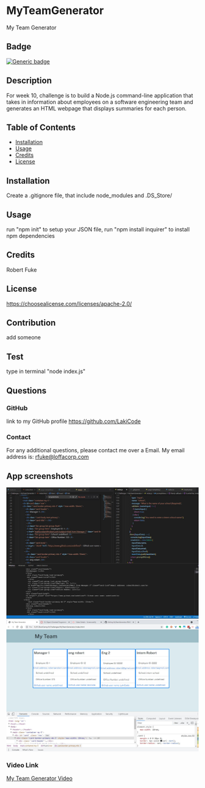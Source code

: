 # MyTeamGenerator
  My Team Generator
  ## Badge 
 [![Generic badge](https://img.shields.io/badge/License-Apache-blue.svg?style=flat&logo=appveyor)](https://shields.io/)
  ## Description 
 For week 10, challenge is to build a Node.js command-line application that takes in information about employees on a software engineering team and generates an HTML webpage that displays summaries for each person.
  ## Table of Contents
  *  [Installation](#installation)
  *  [Usage](#usage)
  *  [Credits](#credits)
  * [License](#license)
  ## Installation 
 Create a .gitignore file, that include node_modules and .DS_Store/
  ## Usage 
 run "npm init" to setup your JSON file, run "npm install inquirer" to install npm dependencies
  ## Credits 
 Robert Fuke
  ## License 
  https://choosealicense.com/licenses/apache-2.0/
  ## Contribution 
 add someone
  ## Test 
 type in terminal "node index.js"
  ## Questions
  ### GitHub 
 link to my GitHub profile 
 https://github.com/LakiCode
  ### Contact 
 For any additional questions, please contact me over a Email. 
 My email address is: 
 rfuke@loffacorp.com
## App screenshots
![alt text](images/terminal.jpg "run code from terminal")
![alt text](/images/generated_index.html.jpg "Generated Index page")
### Video Link 
<a href="https://drive.google.com/file/d/1Y1UqZ5CJ7uxy2q4yV0JV4eUVGkkqFvv6/view" target="_blank">My Team Generator Video</a>

